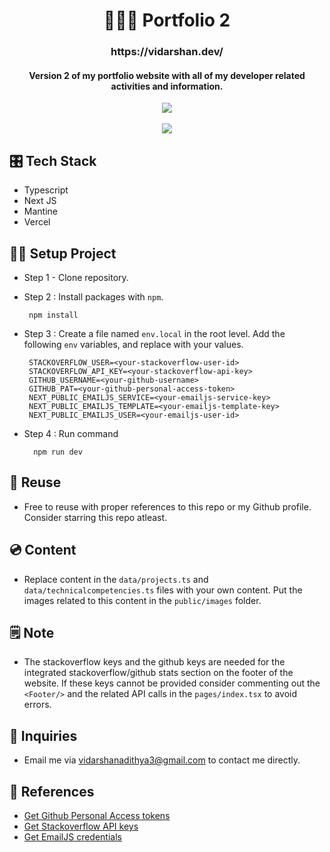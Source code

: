 
<h1 align="center">👨🏻‍💻 Portfolio 2</h1>

<h3 align="center">
  https://vidarshan.dev/
</h3>

<h4 align="center">
Version 2 of my portfolio website with all of my developer related activities and information.
</h4>


<div align="center">
<img src="https://therealsujitk-vercel-badge.vercel.app/?app=portfolio-v2" />
</div>


<br/>

<div align="center">
  
<img src="https://user-images.githubusercontent.com/48169745/162748995-1fc0a078-86eb-49dd-a105-4aa802d9bd26.png" />
</div>


## 🎛️ Tech Stack
- Typescript
- Next JS
- Mantine
- Vercel

## 👷‍♂️ Setup Project

- Step 1 - Clone repository.
    
- Step 2 : Install packages with `npm`.

       npm install
       
- Step 3 : Create a file named `env.local` in the root level. Add the following `env` variables, and replace with your values.


       STACKOVERFLOW_USER=<your-stackoverflow-user-id>
       STACKOVERFLOW_API_KEY=<your-stackoverflow-api-key>
       GITHUB_USERNAME=<your-github-username>
       GITHUB_PAT=<your-github-personal-access-token>
       NEXT_PUBLIC_EMAILJS_SERVICE=<your-emailjs-service-key>
       NEXT_PUBLIC_EMAILJS_TEMPLATE=<your-emailjs-template-key>
       NEXT_PUBLIC_EMAILJS_USER=<your-emailjs-user-id>
       
       
- Step 4 : Run command
  
        npm run dev
        
## 🔄 Reuse
- Free to reuse with proper references to this repo or my Github profile. Consider starring this repo atleast.
        
## 💿 Content
- Replace content in the `data/projects.ts` and `data/technicalcompetencies.ts` files with your own content. Put the images related to this content in the `public/images` folder.
        
## 🗒️ Note
- The stackoverflow keys and the github keys are needed for the integrated stackoverflow/github stats section on the footer of the website. If these keys cannot be provided consider commenting out the `<Footer/>` and the related API calls in the `pages/index.tsx` to avoid errors.

## 💬 Inquiries
- Email me via vidarshanadithya3@gmail.com to contact me directly.

## 🔗 References
- [Get Github Personal Access tokens](https://docs.github.com/en/authentication/keeping-your-account-and-data-secure/creating-a-personal-access-token)
- [Get Stackoverflow API keys](https://api.stackexchange.com/)
- [Get EmailJS credentials](https://www.emailjs.com/docs/tutorial/overview/)
